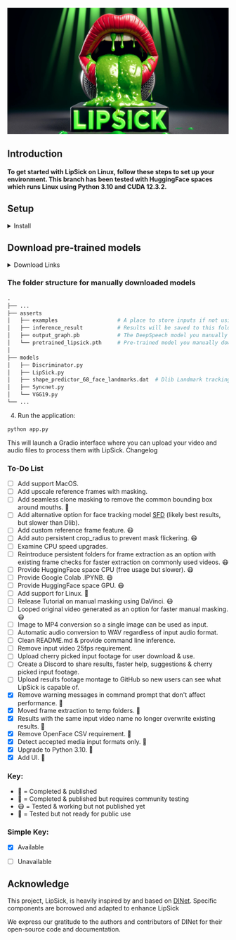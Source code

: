 ![LipSick Logo](/utils/logo/LipSick_bg.jpg)

## Introduction

#### To get started with LipSick on Linux, follow these steps to set up your environment. This branch has been tested with HuggingFace spaces which runs Linux using Python 3.10 and CUDA 12.3.2.

## Setup

<details>
  <summary>Install</summary>

1. Clone the repository:
```python
git clone https://github.com/Inferencer/LipSick.git
cd LipSick
```
2. Create and activate the Anaconda environment:
```python
conda env create -f environment.yml
conda activate lipsick
```
</details>

## Download pre-trained models
<details>
  <summary>Download Links</summary>

### For the folder ./asserts

Please download pretrained_lipsick.pth using this [link](https://github.com/Inferencer/LipSick/releases/download/v1pretrained_lipsick.pth/pretrained_lipsick.pth) and place the file in the folder ./asserts

Then, download output_graph.pb using this [link](https://github.com/Inferencer/LipSick/releases/download/v1PretrainedModels/output_graph.pb) and place the file in the same folder.

### For the folder ./models

Please download shape_predictor_68_face_landmarks.dat using this [link](https://github.com/Inferencer/LipSick/releases/download/v1PretrainedModels/shape_predictor_68_face_landmarks.dat) and place the file in the folder ./models
</details>

### The folder structure for manually downloaded models
```python
.
├── ...
├── asserts                        
│   ├── examples                   # A place to store inputs if not using gradio UI
│   ├── inference_result           # Results will be saved to this folder
│   ├── output_graph.pb            # The DeepSpeech model you manually download and place here
│   └── pretrained_lipsick.pth     # Pre-trained model you manually download and place here
│                   
├── models
│   ├── Discriminator.py
│   ├── LipSick.py
│   ├── shape_predictor_68_face_landmarks.dat  # Dlib Landmark tracking model you manually download and place here
│   ├── Syncnet.py
│   └── VGG19.py   
└── ...
```
4. Run the application:
```python
python app.py
```


This will launch a Gradio interface where you can upload your video and audio files to process them with LipSick.
Changelog




### To-Do List

- [ ] Add support MacOS.
- [ ] Add upscale reference frames with masking. 
- [ ] Add seamless clone masking to remove the common bounding box around mouths. 🤕
- [ ] Add alternative option for face tracking model [SFD](https://github.com/1adrianb/face-alignment) (likely best results, but slower than Dlib).
- [ ] Add custom reference frame feature. 😷
- [ ] Add auto persistent crop_radius to prevent mask flickering. 😷
- [ ] Examine CPU speed upgrades.
- [ ] Reintroduce persistent folders for frame extraction as an option with existing frame checks for faster extraction on commonly used videos. 😷
- [ ] Provide HuggingFace space CPU (free usage but slower). 😷
- [ ] Provide Google Colab .IPYNB. 😷
- [ ] Provide HuggingFace space GPU. 😷
- [ ] Add support for Linux. 🤢
- [ ] Release Tutorial on manual masking using DaVinci. 😷
- [ ] Looped original video generated as an option for faster manual masking. 😷
- [ ] Image to MP4 conversion so a single image can be used as input.
- [ ] Automatic audio conversion to WAV regardless of input audio format.
- [ ] Clean README.md & provide command line inference.
- [ ] Remove input video 25fps requirement.
- [ ] Upload cherry picked input footage for user download & use.
- [ ] Create a Discord to share results, faster help, suggestions & cherry picked input footage.
- [ ] Upload results footage montage to GitHub so new users can see what LipSick is capable of.
- [x] Remove warning messages in command prompt that don't affect performance. 🤢
- [x] Moved frame extraction to temp folders. 🤮
- [x] Results with the same input video name no longer overwrite existing results. 🤮
- [x] Remove OpenFace CSV requirement. 🤮
- [x] Detect accepted media input formats only. 🤮
- [x] Upgrade to Python 3.10. 🤮
- [x] Add UI. 🤮

### Key:
- 🤮 = Completed & published
- 🤢 = Completed & published but requires community testing
- 😷 = Tested & working but not published yet
- 🤕 = Tested but not ready for public use
### Simple Key:
- [x] Available
- [ ] Unavailable



## Acknowledge

This project, LipSick, is heavily inspired by and based on [DINet](https://github.com/MRzzm/DINet). Specific components are borrowed and adapted to enhance LipSick


We express our gratitude to the authors and contributors of DINet for their open-source code and documentation.
